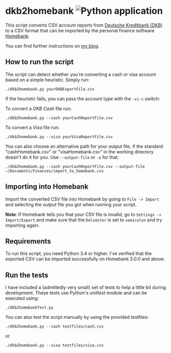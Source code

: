 dkb2homebank ![Python application](https://github.com/hamvocke/dkb2homebank/workflows/Python%20application/badge.svg)
============

This script converts CSV account reports from [Deutsche Kreditbank (DKB)](https://www.dkb.de) to a
CSV format that can be imported by the personal finance software
[Homebank](http://homebank.free.fr/).

You can find further instructions on [my blog](http://www.hamvocke.com/blog/import-dkb-accounts-into-homebank/).

How to run the script
---------------------
The script can detect whether you're converting a cash or visa account based on a simple heuristic. Simply run:

	./dkb2homebank.py yourDKBExportFile.csv

If the heuristic fails, you can pass the account type with the `-v|-c` switch:

To convert a _DKB Cash_ file run:
    
    ./dkb2homebank.py --cash yourCashReportFile.csv

To convert a _Visa_ file run:
    
    ./dkb2homebank.py --visa yourVisaReportFile.csv
    
You can also choose an alternative path for your output file, if the standard "cashHomebank.csv" or "visaHomebank.csv" in the working directory doesn't do it for you. Use `--output-file` or `-o` for that:
 
    ./dkb2homebank.py --cash yourCashReportFile.csv --output-file ~/Documents/Finances/import_to_homebank.csv


Importing into Homebank
-----------------------
Import the converted CSV file into Homebank by going to `File -> Import` and selecting the _output_ file you got when running your script.

**Note**: If Homebank tells you that your CSV file is invalid, go to `Settings -> Import/Export` and make sure that the `Delimiter` is set to `semicolon` and try importing again.

Requirements
------------
To run this script, you need Python 3.4 or higher. I've verified that the exported CSV can be imported successfully on Homebank *5.0.0* and above.

Run the tests
-------------
I have included a (admittedly very small) set of tests to help a little bit during development.
These tests use Python's _unittest_ module and can be executed using:
    
    ./dkb2homebankTest.py

You can also test the script manually by using the provided testfiles:

    ./dkb2homebank.py --cash testfiles/cash.csv
   
or

    ./dkb2homebank.py --visa testfiles/visa.csv
